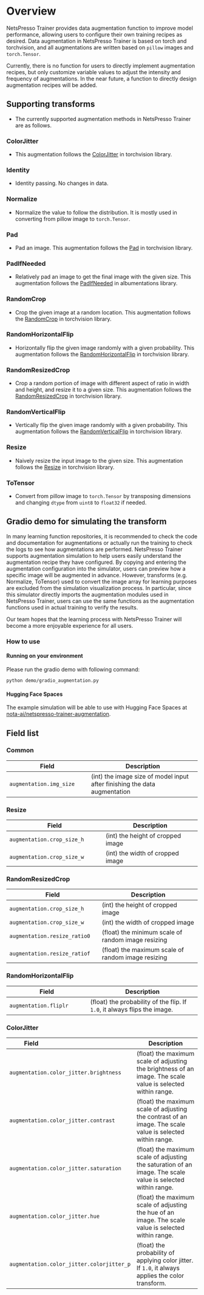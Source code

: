 # Overview

NetsPresso Trainer provides data augmentation function to improve model performance, allowing users to configure their own training recipes as desired. 
Data augmentation in NetsPresso Trainer is based on torch and torchvision, and all augmentations are written based on `pillow` images and `torch.Tensor`.  

Currently, there is no function for users to directly implement augmentation recipes, but only customize variable values to adjust the intensity and frequency of augmentations. In the near future, a function to directly design augmentation recipes will be added. 

## Supporting transforms

- The currently supported augmentation methods in NetsPresso Trainer are as follows.

### ColorJitter

- This augmentation follows the [ColorJitter](https://pytorch.org/vision/0.15/generated/torchvision.transforms.ColorJitter.html?highlight=colorjitter#torchvision.transforms.ColorJitter) in torchvision library.

### Identity

- Identity passing. No changes in data.

### Normalize

- Normalize the value to follow the distribution. It is mostly used in converting from pillow image to `torch.Tensor`.

### Pad

- Pad an image. This augmentation follows the [Pad](https://pytorch.org/vision/0.15/generated/torchvision.transforms.Pad.html#torchvision.transforms.Pad) in torchvision library.

### PadIfNeeded

- Relatively pad an image to get the final image with the given size. This augmentation follows the [PadIfNeeded](https://albumentations.ai/docs/api_reference/augmentations/geometric/transforms/#albumentations.augmentations.geometric.transforms.PadIfNeeded) in albumentations library.

### RandomCrop

- Crop the given image at a random location. This augmentation follows the [RandomCrop](https://pytorch.org/vision/0.15/generated/torchvision.transforms.RandomCrop.html#torchvision.transforms.RandomCrop) in torchvision library.

### RandomHorizontalFlip

- Horizontally flip the given image randomly with a given probability. This augmentation follows the [RandomHorizontalFlip](https://pytorch.org/vision/0.15/generated/torchvision.transforms.RandomHorizontalFlip.html#torchvision.transforms.RandomHorizontalFlip) in torchvision library.

### RandomResizedCrop

- Crop a random portion of image with different aspect of ratio in width and height, and resize it to a given size. This augmentation follows the [RandomResizedCrop](https://pytorch.org/vision/0.15/generated/torchvision.transforms.RandomResizedCrop.html#torchvision.transforms.RandomResizedCrop) in torchvision library.

### RandomVerticalFlip

- Vertically flip the given image randomly with a given probability. This augmentation follows the [RandomVerticalFlip](https://pytorch.org/vision/0.15/generated/torchvision.transforms.RandomVerticalFlip.html#torchvision.transforms.RandomVerticalFlip) in torchvision library.

### Resize

- Naively resize the input image to the given size. This augmentation follows the [Resize](https://pytorch.org/vision/0.15/generated/torchvision.transforms.Resize.html#torchvision.transforms.Resize) in torchvision library.

### ToTensor

- Convert from pillow image to `torch.Tensor` by transposing dimensions and changing `dtype` from `uint8` to `float32` if needed.


## Gradio demo for simulating the transform

In many learning function repositories, it is recommended to check the code and documentation for augmentations or actually run the training to check the logs to see how augmentations are performed. 
NetsPresso Trainer supports augmentation simulation to help users easily understand the augmentation recipe they have configured. 
By copying and entering the augmentation configuration into the simulator, users can preview how a specific image will be augmented in advance. However, transforms (e.g. Normalize, ToTensor) used to convert the image array for learning purposes are excluded from the simulation visualization process. 
In particular, since this simulator directly imports the augmentation modules used in NetsPresso Trainer, users can use the same functions as the augmentation functions used in actual training to verify the results.  

Our team hopes that the learning process with NetsPresso Trainer will become a more enjoyable experience for all users. 

### How to use

#### Running on your environment

Please run the gradio demo with following command:

```
python demo/gradio_augmentation.py
```

#### Hugging Face Spaces

The example simulation will be able to use with Hugging Face Spaces at [nota-ai/netspresso-trainer-augmentation](https://huggingface.co/spaces/nota-ai/netspresso-trainer-augmentation).

## Field list

### Common

| Field <img width=200/> | Description |
|---|---|
| `augmentation.img_size` | (int) the image size of model input after finishing the data augmentation |

### Resize

| Field <img width=200/> | Description |
|---|---|
| `augmentation.crop_size_h` | (int) the height of cropped image |
| `augmentation.crop_size_w` | (int) the width of cropped image |

### RandomResizedCrop

| Field <img width=200/> | Description |
|---|---|
| `augmentation.crop_size_h` | (int) the height of cropped image |
| `augmentation.crop_size_w` | (int) the width of cropped image |
| `augmentation.resize_ratio0` | (float) the minimum scale of random image resizing |
| `augmentation.resize_ratiof` | (float) the maximum scale of random image resizing |

### RandomHorizontalFlip

| Field <img width=200/> | Description |
|---|---|
| `augmentation.fliplr` | (float) the probability of the flip. If `1.0`, it always flips the image. |

### ColorJitter

| Field <img width=200/> | Description |
|---|---|
| `augmentation.color_jitter.brightness` | (float) the maximum scale of adjusting the brightness of an image. The scale value is selected within range. |
| `augmentation.color_jitter.contrast` | (float) the maximum scale of adjusting the contrast of an image. The scale value is selected within range. |
| `augmentation.color_jitter.saturation` | (float) the maximum scale of adjusting the saturation of an image. The scale value is selected within range. |
| `augmentation.color_jitter.hue` | (float) the maximum scale of adjusting the hue of an image. The scale value is selected within range. |
| `augmentation.color_jitter.colorjitter_p` | (float) the probability of applying color jitter. If `1.0`, it always applies the color transform. |